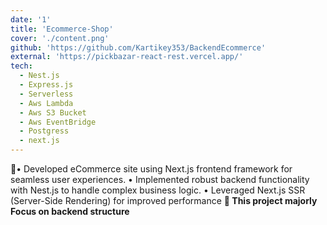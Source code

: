 ```yaml
---
date: '1'
title: 'Ecommerce-Shop'
cover: './content.png'
github: 'https://github.com/Kartikey353/BackendEcommerce'
external: 'https://pickbazar-react-rest.vercel.app/'
tech:
  - Nest.js
  - Express.js
  - Serverless
  - Aws Lambda
  - Aws S3 Bucket
  - Aws EventBridge
  - Postgress
  - next.js
---
```


🚀• Developed eCommerce site using Next.js frontend framework for seamless user experiences.
 • Implemented robust backend functionality with Nest.js to handle complex business logic.
 • Leveraged Next.js SSR (Server-Side Rendering) for improved performance
<b> 📌 This project majorly Focus on backend structure</b>
